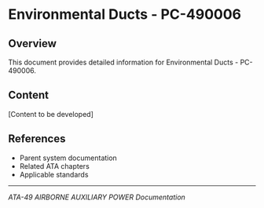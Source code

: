 # Environmental Ducts - PC-490006

## Overview

This document provides detailed information for Environmental Ducts - PC-490006.

## Content

[Content to be developed]

## References

- Parent system documentation
- Related ATA chapters
- Applicable standards

---

*ATA-49 AIRBORNE AUXILIARY POWER Documentation*
